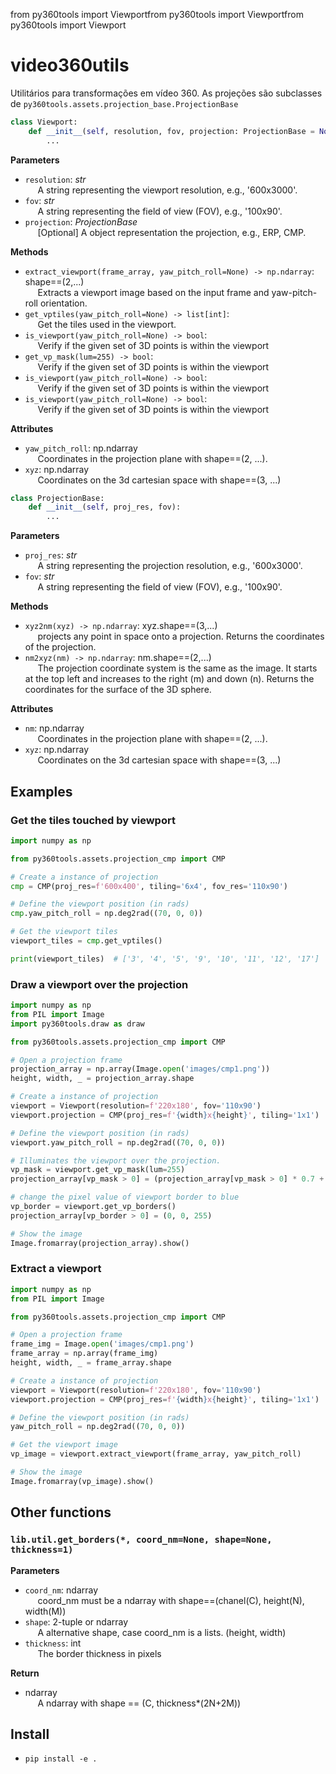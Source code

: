 from py360tools import Viewportfrom py360tools import Viewportfrom py360tools import Viewport

# video360utils
Utilitários para transformações em vídeo 360. As projeções são subclasses de `py360tools.assets.projection_base.ProjectionBase`


```python
class Viewport:
    def __init__(self, resolution, fov, projection: ProjectionBase = None):
        ...
```

**Parameters**
- `resolution`: _str_ <br>
&nbsp;&nbsp;&nbsp;&nbsp; A string representing the viewport resolution, e.g., 
'600x3000'.
- `fov`: _str_ <br>
&nbsp;&nbsp;&nbsp;&nbsp; A string representing the field of view (FOV), e.g., 
'100x90'.
- `projection`: _ProjectionBase_ <br>
&nbsp;&nbsp;&nbsp;&nbsp; [Optional] A object representation the projection, 
e.g., ERP, CMP.

**Methods**
- `extract_viewport(frame_array, yaw_pitch_roll=None) -> np.ndarray`: shape==(2,...)<br>
&nbsp;&nbsp;&nbsp;&nbsp; Extracts a viewport image based on the input frame and 
yaw-pitch-roll orientation.
- `get_vptiles(yaw_pitch_roll=None) -> list[int]`: <br>
&nbsp;&nbsp;&nbsp;&nbsp; Get the tiles used in the viewport.
- `is_viewport(yaw_pitch_roll=None) -> bool`: <br>
&nbsp;&nbsp;&nbsp;&nbsp; Verify if the given set of 3D points is within the viewport
- `get_vp_mask(lum=255) -> bool`: <br>
&nbsp;&nbsp;&nbsp;&nbsp; Verify if the given set of 3D points is within the viewport
- `is_viewport(yaw_pitch_roll=None) -> bool`: <br>
&nbsp;&nbsp;&nbsp;&nbsp; Verify if the given set of 3D points is within the viewport
- `is_viewport(yaw_pitch_roll=None) -> bool`: <br>
&nbsp;&nbsp;&nbsp;&nbsp; Verify if the given set of 3D points is within the viewport
 
**Attributes**
- `yaw_pitch_roll`: np.ndarray<br> 
&nbsp;&nbsp;&nbsp;&nbsp; Coordinates in the projection plane with shape==(2, ...).
- `xyz`: np.ndarray<br> 
&nbsp;&nbsp;&nbsp;&nbsp; Coordinates on the 3d cartesian space with shape==(3, ...) 


```python
class ProjectionBase:
    def __init__(self, proj_res, fov):
        ...
```

**Parameters**
- `proj_res`: _str_ <br>
&nbsp;&nbsp;&nbsp;&nbsp; A string representing the projection resolution, e.g., '600x3000'.
- `fov`: _str_ <br>
&nbsp;&nbsp;&nbsp;&nbsp; A string representing the field of view (FOV), e.g., '100x90'.

**Methods**
- `xyz2nm(xyz) -> np.ndarray`: xyz.shape==(3,...)<br>
&nbsp;&nbsp;&nbsp;&nbsp; projects any point in space onto a projection. Returns 
the coordinates of the projection.
- `nm2xyz(nm) -> np.ndarray`: nm.shape==(2,...)<br>
&nbsp;&nbsp;&nbsp;&nbsp; The projection coordinate system is the same as 
the image. It starts at the top left and increases to the right (m) and down (n). 
Returns the coordinates for the surface of the 3D sphere.
 
**Attributes**
- `nm`: np.ndarray<br> 
&nbsp;&nbsp;&nbsp;&nbsp; Coordinates in the projection plane with shape==(2, ...).
- `xyz`: np.ndarray<br> 
&nbsp;&nbsp;&nbsp;&nbsp; Coordinates on the 3d cartesian space with shape==(3, ...) 

## Examples

### Get the tiles touched by viewport

```python
import numpy as np

from py360tools.assets.projection_cmp import CMP

# Create a instance of projection
cmp = CMP(proj_res=f'600x400', tiling='6x4', fov_res='110x90')

# Define the viewport position (in rads)
cmp.yaw_pitch_roll = np.deg2rad((70, 0, 0))

# Get the viewport tiles
viewport_tiles = cmp.get_vptiles()

print(viewport_tiles)  # ['3', '4', '5', '9', '10', '11', '12', '17']
```

### Draw a viewport over the projection

```python
import numpy as np
from PIL import Image
import py360tools.draw as draw

from py360tools.assets.projection_cmp import CMP

# Open a projection frame
projection_array = np.array(Image.open('images/cmp1.png'))
height, width, _ = projection_array.shape

# Create a instance of projection
viewport = Viewport(resolution=f'220x180', fov='110x90')
viewport.projection = CMP(proj_res=f'{width}x{height}', tiling='1x1')

# Define the viewport position (in rads)
viewport.yaw_pitch_roll = np.deg2rad((70, 0, 0))

# Illuminates the viewport over the projection.
vp_mask = viewport.get_vp_mask(lum=255)
projection_array[vp_mask > 0] = (projection_array[vp_mask > 0] * 0.7 + 255 * 0.3).astype('uint8')

# change the pixel value of viewport border to blue
vp_border = viewport.get_vp_borders()
projection_array[vp_border > 0] = (0, 0, 255)

# Show the image
Image.fromarray(projection_array).show()
```

### Extract a viewport

```python
import numpy as np
from PIL import Image

from py360tools.assets.projection_cmp import CMP

# Open a projection frame
frame_img = Image.open('images/cmp1.png')
frame_array = np.array(frame_img)
height, width, _ = frame_array.shape

# Create a instance of projection
viewport = Viewport(resolution=f'220x180', fov='110x90')
viewport.projection = CMP(proj_res=f'{width}x{height}', tiling='1x1')

# Define the viewport position (in rads)
yaw_pitch_roll = np.deg2rad((70, 0, 0))

# Get the viewport image
vp_image = viewport.extract_viewport(frame_array, yaw_pitch_roll)

# Show the image
Image.fromarray(vp_image).show()
```

## Other functions
### ```lib.util.get_borders(*, coord_nm=None, shape=None, thickness=1)```

**Parameters**
- `coord_nm`: ndarray <br>
&nbsp;&nbsp;&nbsp;&nbsp; coord_nm must be a ndarray with shape==(chanel(C), height(N), width(M))
- `shape`: 2-tuple or ndarray<br>
&nbsp;&nbsp;&nbsp;&nbsp; A alternative shape, case coord_nm is a lists. (height, width) 
- `thickness`: int <br>
&nbsp;&nbsp;&nbsp;&nbsp; The border thickness in pixels

**Return**
- ndarray<br>
&nbsp;&nbsp;&nbsp;&nbsp; A ndarray with shape == (C, thickness*(2N+2M))

## Install
- `pip install -e .`
